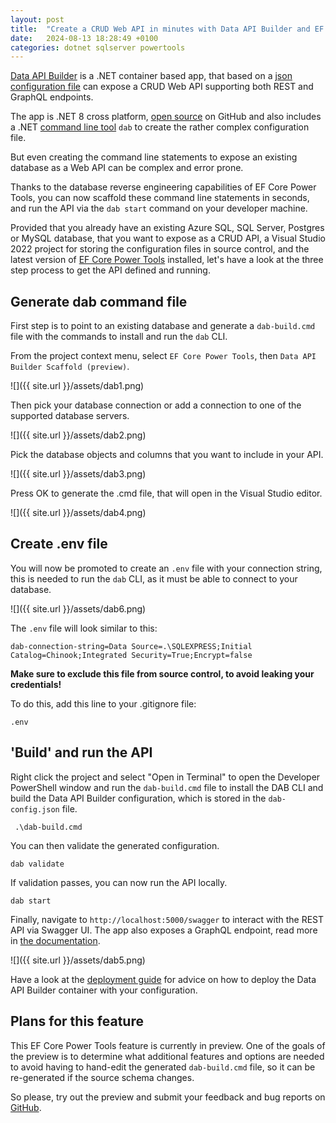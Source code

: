 ```yaml
---
layout: post
title:  "Create a CRUD Web API in minutes with Data API Builder and EF Core Power Tools"
date:   2024-08-13 18:28:49 +0100
categories: dotnet sqlserver powertools
---
```


[Data API Builder](https://learn.microsoft.com/en-us/azure/data-api-builder/overview) is a .NET container based app, that based on a [json configuration file](https://learn.microsoft.com/azure/data-api-builder/reference-configuration) can expose a CRUD Web API supporting both REST and GraphQL endpoints. 

The app is .NET 8 cross platform, [open source](https://github.com/Azure/data-api-builder) on GitHub and also includes a .NET [command line tool](https://learn.microsoft.com/azure/data-api-builder/reference-command-line-interface) `dab` to create the rather complex configuration file.

But even creating the command line statements to expose an existing database as a Web API can be complex and error prone.

Thanks to the database reverse engineering capabilities of EF Core Power Tools, you can now scaffold these command line statements in seconds, and run the API via the `dab start` command on your developer machine.

Provided that you already have an existing Azure SQL, SQL Server, Postgres or MySQL database, that you want to expose as a CRUD API, a Visual Studio 2022 project for storing the configuration files in source control, and the latest version of [EF Core Power Tools](https://marketplace.visualstudio.com/items?itemName=ErikEJ.EFCorePowerTools&ssr=false#overview) installed, let's have a look at the three step process to get the API defined and running.

## Generate dab command file

First step is to point to an existing database and generate a `dab-build.cmd` file with the commands to install and run the `dab` CLI.

From the project context menu, select `EF Core Power Tools`, then `Data API Builder Scaffold (preview)`.

![]({{ site.url }}/assets/dab1.png)

Then pick your database connection or add a connection to one of the supported database servers.

![]({{ site.url }}/assets/dab2.png)

Pick the database objects and columns that you want to include in your API.

![]({{ site.url }}/assets/dab3.png)

Press OK to generate the .cmd file, that will open in the Visual Studio editor.

![]({{ site.url }}/assets/dab4.png)

## Create .env file

You will now be promoted to create an `.env` file with your connection string, this is needed to run the `dab` CLI, as it must be able to connect to your database. 

![]({{ site.url }}/assets/dab6.png)

The `.env` file will look similar to this:

```dos
dab-connection-string=Data Source=.\SQLEXPRESS;Initial Catalog=Chinook;Integrated Security=True;Encrypt=false
```

 **Make sure to exclude this file from source control, to avoid leaking your credentials!** 

To do this, add this line to your .gitignore file:

```dos
.env
```

## 'Build' and run the API

Right click the project and select "Open in Terminal" to open the Developer PowerShell window and run the `dab-build.cmd` file to install the DAB CLI and build the Data API Builder configuration, which is stored in the `dab-config.json` file.

```dos
 .\dab-build.cmd
```
You can then validate the generated configuration.

```dos
dab validate
```

If validation passes, you can now run the API locally.

```dos
dab start
```

Finally, navigate to `http://localhost:5000/swagger` to interact with the REST API via Swagger UI. The app also exposes a GraphQL endpoint, read more in [the documentation](https://learn.microsoft.com/azure/data-api-builder/graphql).

![]({{ site.url }}/assets/dab5.png)

Have a look at the [deployment guide](https://learn.microsoft.com/azure/data-api-builder/deployment/) for advice on how to deploy the Data API Builder container with your configuration.

## Plans for this feature

This EF Core Power Tools feature is currently in preview. One of the goals of the preview is to determine what additional features and options are needed to avoid having to hand-edit the generated `dab-build.cmd` file, so it can be re-generated if the source schema changes.

So please, try out the preview and submit your feedback and bug reports on [GitHub](https://github.com/ErikEJ/EFCorePowerTools/issues).
